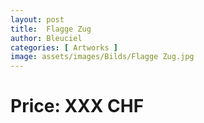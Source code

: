 ```yaml
---
layout: post
title:  Flagge Zug
author: Bleuciel
categories: [ Artworks ]
image: assets/images/Bilds/Flagge Zug.jpg
---
```

# Price: XXX CHF

